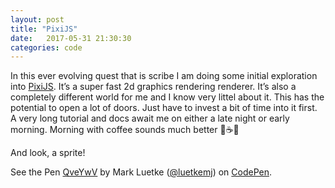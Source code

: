 ```yaml
---
layout: post
title: "PixiJS"
date:   2017-05-31 21:30:30
categories: code
---
```


In this ever evolving quest that is scribe I am doing some initial exploration into [PixiJS](http://www.pixijs.com/). It’s a super fast 2d graphics rendering renderer. It’s also a completely different world for me and I know very littel about it. This has the potential to open a lot of doors. Just have to invest a bit of time into it first. A very long tutorial and docs await me on either a late night or early morning. Morning with coffee sounds much better 🌄☕😀

And look, a sprite!

<p data-height="290" data-theme-id="0" data-slug-hash="QveYwV" data-default-tab="result" data-user="luetkemj" data-embed-version="2" data-pen-title="QveYwV" class="codepen">See the Pen <a href="https://codepen.io/luetkemj/pen/QveYwV/">QveYwV</a> by Mark Luetke (<a href="https://codepen.io/luetkemj">@luetkemj</a>) on <a href="https://codepen.io">CodePen</a>.</p>
<script async src="https://production-assets.codepen.io/assets/embed/ei.js"></script>
